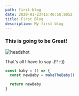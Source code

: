 ```yaml
---
path: first-blog
date: 2020-01-23T15:46:58.885Z
title: First Blog
description: My first blog
---
```


### This is going to be Great!

![headshot](../../assets/head_shot_circle.png "My Headshot")

That's all I have to say :)!! ::))

```js
const baby = () => {
  const newBaby = makeTheBaby()

  return newBaby
}
```
